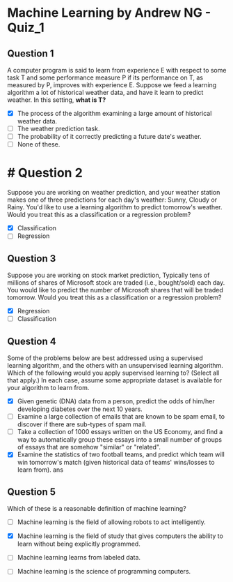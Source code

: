 
# Machine Learning by Andrew NG - Quiz_1
## Question 1
A computer program is said to learn from experience E with
respect to some task T and some performance measure P if its performance on T, as measured by P, improves with experience E.
Suppose we feed a learning algorithm a lot of historical weather
data, and have it learn to predict weather. In this setting, **what is T?**

 - [x] The process of the algorithm examining a large amount of
       historical weather data.
 - [ ] The weather prediction task.
 - [ ] The probability of it correctly predicting a future date's
       weather. 
 - [ ] None of these.

# # Question 2
 Suppose you are working on weather prediction, and your weather
station makes one of three predictions for each day's weather:
Sunny, Cloudy or Rainy. You'd like to use a learning algorithm
to predict tomorrow's weather.
Would you treat this as a classification or a regression problem?
 - [x] Classification
 - [ ] Regression

## Question 3 
Suppose you are working on stock market prediction, Typically tens of millions of shares of Microsoft stock are traded (i.e., bought/sold) each day. You would like to predict the number of Microsoft shares that will be traded tomorrow. Would you treat this as a classification or a regression problem?
 - [x] Regression
 - [ ] Classification

## Question 4 
Some of the problems below are best addressed using a supervised learning algorithm, and the others with an unsupervised learning algorithm. Which of the following would you apply supervised learning to? (Select all that apply.) In each case, assume some appropriate dataset is available for your algorithm to learn from.
 - [x] Given genetic (DNA) data from a person, predict the odds of
       him/her developing diabetes over the next 10 years.
 - [ ] Examine a large collection of emails that are known to be spam
              email, to discover if there are sub-types of spam mail.
 - [ ] Take a collection of 1000 essays written on the US Economy, and
       find a way to automatically group these essays into a small
       number of groups of essays that are somehow "similar" or
       "related".
 - [x] Examine the statistics of two football teams, and predict which
       team will win tomorrow's match (given historical data of teams'
       wins/losses to learn from).  ans

## Question 5
Which of these is a reasonable definition of machine learning?

 - [ ] Machine learning is the field of allowing robots to act
       intelligently.

 - [x] Machine learning is the field of study that gives computers the
       ability to learn without being explicitly programmed.

 - [ ] Machine learning learns from labeled data.

 - [ ] Machine learning is the science of programming computers.

    
  
